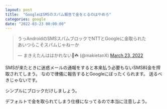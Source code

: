 ```yaml
---
layout: post
title:  "GoogleはSMSのスパム報告で金をとるのはやめろ"
categories: google
date: "2022-03-23 00:00:00"
---
```


<blockquote class="twitter-tweet tw-align-center"><p lang="ja" dir="ltr">うっAndroidのSMSスパムブロックでNTTとGoogleに金取られた<br>あいつらこそスパムじゃねーか</p>&mdash; まきえたんははかれない🥦☘️ (@makietanX) <a href="https://twitter.com/makietanX/status/1506474548568358916?ref_src=twsrc%5Etfw">March 23, 2022</a></blockquote> <script async src="https://platform.twitter.com/widgets.js" charset="utf-8"></script>

SMSが来たときに迷惑メールの通報をすると本来払う必要もないSMS料金を搾取されてしまう。
なので律儀に報告するとGoogleにぼったくられます。
送るべきじゃないです。

シンプルにブロックだけしましょう。

デフォルトで金を取られてしまう仕様になってるので本当に注意しよう。
